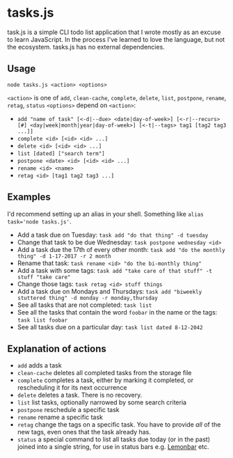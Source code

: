 # tasks.js

task.js is a simple CLI todo list application that I wrote mostly as an excuse to learn JavaScript. In the process I've
learned to love the language, but not the ecosystem. tasks.js has no external dependencies.

## Usage

`node tasks.js <action> <options>`

`<action>` is one of `add`, `clean-cache`, `complete`, `delete`, `list`, `postpone`, `rename`, `retag`, `status`
`<options>` depend on `<action>`:

- `add "name of task" [<-d|--due> <date|day-of-week>] [<-r|--recurs> [#] <day|week|month|year|day-of-week>] [<-t|--tags> tag1 [tag2 tag3 ...]]`
- `complete <id> [<id> <id> ...]`
- `delete <id> [<id> <id> ...]`
- `list [dated] ["search term"]`
- `postpone <date> <id> [<id> <id> ...]`
- `rename <id> <name>`
- `retag <id> [tag1 tag2 tag3 ...]`

## Examples

I'd recommend setting up an alias in your shell. Something like `alias task='node tasks.js'`.

- Add a task due on Tuesday: `task add "do that thing" -d tuesday`
- Change that task to be due Wednesday: `task postpone wednesday <id>`
- Add a task due the 17th of every other month: `task add "do the monthly thing" -d 1-17-2017 -r 2 month`
- Rename that task: `task rename <id> "do the bi-monthly thing"`
- Add a task with some tags: `task add "take care of that stuff" -t stuff "take care"`
- Change those tags: `task retag <id> stuff things`
- Add a task due on Mondays and Thursdays: `task add "biweekly stuttered thing" -d monday -r monday,thursday`
- See all tasks that are not completed: `task list`
- See all the tasks that contain the word `foobar` in the name or the tags: `task list foobar`
- See all tasks due on a particular day: `task list dated 8-12-2042`

## Explanation of actions

- `add` adds a task
- `clean-cache` deletes all completed tasks from the storage file
- `complete` completes a task, either by marking it completed, or rescheduling it for its next occurrence
- `delete` deletes a task. There is no recovery.
- `list` list tasks, optionally narrowed by some search criteria
- `postpone` reschedule a specific task
- `rename` rename a specific task
- `retag` change the tags on a specific task. You have to provide _all_ of the new tags, even ones that the task
  already has.
- `status` a special command to list all tasks due today (or in the past) joined into a single string, for use in
  status bars e.g. [Lemonbar](https://github.com/LemonBoy/bar) etc.
